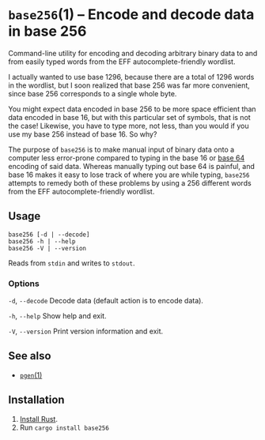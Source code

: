 # `base256`(1) – Encode and decode data in base 256

Command-line utility for encoding and decoding arbitrary binary data
to and from easily typed words from the EFF autocomplete-friendly wordlist.

I actually wanted to use base 1296, because there are a total of 1296
words in the wordlist, but I soon realized that base 256 was far more
convenient, since base 256 corresponds to a single whole byte.

You might expect data encoded in base 256 to be more space efficient
than data encoded in base 16, but with this particular set of symbols,
that is not the case! Likewise, you have to type more, not less, than
you would if you use my base 256 instead of base 16. So why?

The purpose of `base256` is to make manual input of binary data
onto a computer less error-prone compared to typing in the base 16 or
[base 64](https://en.wikipedia.org/wiki/Base64) encoding of said data.
Whereas manually typing out base 64 is painful, and base 16 makes it
easy to lose track of where you are while typing, `base256` attempts
to remedy both of these problems by using a 256 different words from
the EFF autocomplete-friendly wordlist.

## Usage

```
base256 [-d | --decode]
base256 -h | --help
base256 -V | --version
```

Reads from `stdin` and writes to `stdout`.

### Options

`-d`, `--decode` Decode data (default action is to encode data).

`-h`, `--help` Show help and exit.

`-V`, `--version` Print version information and exit.

## See also

* [`pgen`(1)](https://crates.io/crates/pgen)

## Installation

1. [Install Rust](https://www.rust-lang.org/en-US/install.html).
2. Run `cargo install base256`
